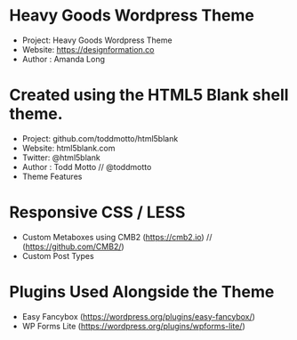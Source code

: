 # Heavy Goods Wordpress Theme

* Project: Heavy Goods Wordpress Theme
* Website: https://designformation.co
* Author : Amanda Long

# Created using the HTML5 Blank shell theme.

* Project: github.com/toddmotto/html5blank
* Website: html5blank.com
* Twitter: @html5blank
* Author : Todd Motto // @toddmotto
* Theme Features

# Responsive CSS / LESS
* Custom Metaboxes using CMB2 (https://cmb2.io) // (https://github.com/CMB2/)
* Custom Post Types

# Plugins Used Alongside the Theme

* Easy Fancybox (https://wordpress.org/plugins/easy-fancybox/)
* WP Forms Lite (https://wordpress.org/plugins/wpforms-lite/)
